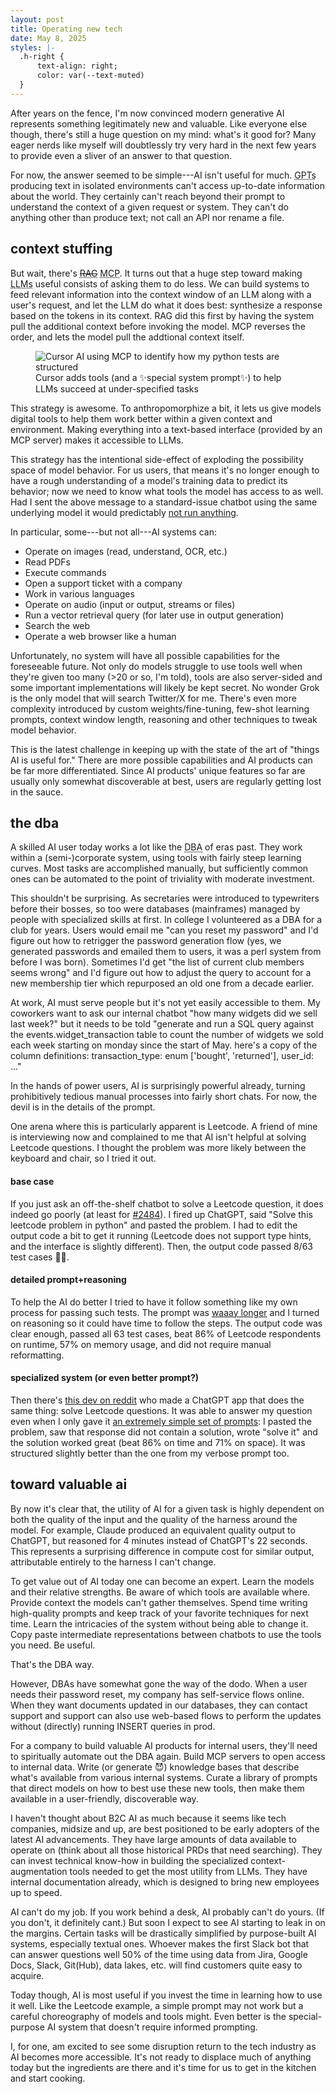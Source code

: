 ```yaml
---
layout: post
title: Operating new tech
date: May 8, 2025
styles: |-
  .h-right {
      text-align: right;
      color: var(--text-muted)
  }
---
```

After years on the fence, I'm now convinced modern generative AI represents something legitimately new and valuable. Like everyone else though, there's still a huge question on my mind: what's it good for? Many eager nerds like myself will doubtlessly try very hard in the next few years to provide even a sliver of an answer to that question.

For now, the answer seemed to be simple---AI isn't useful for much. <abbr title="Generative pre-trained transformers">GPTs</abbr> producing text in isolated environments can't access up-to-date information about the world. They certainly can't reach beyond their prompt to understand the context of a given request or system. They can't do anything other than produce text; not call an API nor rename a file.

## context stuffing

But wait, there's ~~<abbr title="retrieval augmented generation">RAG</abbr>~~ <abbr title="model context protocol">MCP</abbr>. It turns out that a huge step toward making <abbr title="large language models">LLMs</abbr> useful consists of asking them to do less. We can build systems to feed relevant information into the context window of an LLM along with a user's request, and let the LLM do what it does best: synthesize a response based on the tokens in its context. RAG did this first by having the system pull the additional context before invoking the model. MCP reverses the order, and lets the model pull the addtional context itself.
<figure>
<img src="{{site.url}}/blog/operating-new-tech/cursor.png" alt="Cursor AI using MCP to identify how my python tests are structured" />
<figcaption>Cursor adds tools (and a ✨special system prompt✨) to help LLMs succeed at under-specified tasks</figcaption>
</figure>

This strategy is awesome. To anthropomorphize a bit, it lets us give models digital tools to help them work better within a given context and environment. Making everything into a text-based interface (provided by an MCP server) makes it accessible to LLMs.

This strategy has the intentional side-effect of exploding the possibility space of model behavior. For us users, that means it's no longer enough to have a rough understanding of a model's training data to predict its behavior; now we need to know what tools the model has access to as well. Had I sent the above message to a standard-issue chatbot using the same underlying model it would predictably [not run anything](https://claude.ai/share/91e37994-8241-4ae2-ad88-6e8f4dcfd7eb).

In particular, some---but not all---AI systems can:

* Operate on images (read, understand, OCR, etc.)
* Read PDFs
* Execute commands
* Open a support ticket with a company
* Work in various languages
* Operate on audio (input or output, streams or files)
* Run a vector retrieval query (for later use in output generation)
* Search the web
* Operate a web browser like a human

Unfortunately, no system will have all possible capabilities for the foreseeable future. Not only do models struggle to use tools well when they're given too many (>20 or so, I'm told), tools are also server-sided and some important implementations will likely be kept secret. No wonder Grok is the only model that will search Twitter/X for me. There's even more complexity introduced by custom weights/fine-tuning, few-shot learning prompts, context window length, reasoning and other techniques to tweak model behavior.

This is the latest challenge in keeping up with the state of the art of "things AI is useful for." There are more possible capabilities and AI products can be far more differentiated. Since AI products' unique features so far are usually only somewhat discoverable at best, users are regularly getting lost in the sauce.

## the dba

A skilled AI user today works a lot like the <abbr title="database administrator">DBA</abbr> of eras past. They work within a (semi-)corporate system, using tools with fairly steep learning curves. Most tasks are accomplished manually, but sufficiently common ones can be automated to the point of triviality with moderate investment.

This shouldn't be surprising. As secretaries were introduced to typewriters before their bosses, so too were databases (mainframes) managed by people with specialized skills at first. In college I volunteered as a DBA for a club for years. Users would email me "can you reset my password" and I'd figure out how to retrigger the password generation flow (yes, we generated passwords and emailed them to users, it was a perl system from before I was born). Sometimes I'd get "the list of current club members seems wrong" and I'd figure out how to adjust the query to account for a new membership tier which repurposed an old one from a decade earlier.

At work, AI must serve people but it's not yet easily accessible to them. My coworkers want to ask our internal chatbot "how many widgets did we sell last week?" but it needs to be told "generate and run a SQL query against the events.widget_transaction table to count the number of widgets we sold each week starting on monday since the start of May. here's a copy of the column definitions: transaction_type: enum ['bought', 'returned'], user_id: ..."

In the hands of power users, AI is surprisingly powerful already, turning prohibitively tedious manual processes into fairly short chats. For now, the devil is in the details of the prompt.

One arena where this is particularly apparent is Leetcode. A friend of mine is interviewing now and complained to me that AI isn't helpful at solving Leetcode questions. I thought the problem was more likely between the keyboard and chair, so I tried it out.

<h4 class="h-right">base case</h4>

If you just ask an off-the-shelf chatbot to solve a Leetcode question, it does indeed go poorly (at least for [#2484](https://leetcode.com/problems/count-palindromic-subsequences/description/)). I fired up ChatGPT, said "Solve this leetcode problem in python" and pasted the problem. I had to edit the output code a bit to get it running (Leetcode does not support type hints, and the interface is slightly different). Then, the output code passed 8/63 test cases 🤷‍♀️.

<h4 class="h-right">detailed prompt+reasoning</h4>

To help the AI do better I tried to have it follow something like my own process for passing such tests. The prompt was [waaay longer](https://chatgpt.com/share/681d5238-13e0-8000-851a-1df67284dff1) and I turned on reasoning so it could have time to follow the steps. The output code was clear enough, passed all 63 test cases, beat 86% of Leetcode respondents on runtime, 57% on memory usage, and did not require manual reformatting.

<h4 class="h-right">specialized system (or even better prompt?)</h4>

Then there's [this dev on reddit](https://www.reddit.com/r/leetcode/comments/194fpfo/i_made_a_gpt_to_help_you_study_leetcode/) who made a ChatGPT app that does the same thing: solve Leetcode questions. It was able to answer my question even when I only gave it [an extremely simple set of prompts](https://chatgpt.com/share/681d542d-d338-8000-bf69-679365454cb7): I pasted the problem, saw that response did not contain a solution, wrote "solve it" and the solution worked great (beat 86% on time and 71% on space). It was structured slightly better than the one from my verbose prompt too.

## toward valuable ai

By now it's clear that, the utility of AI for a given task is highly dependent on both the quality of the input and the quality of the harness around the model. For example, Claude produced an equivalent quality output to ChatGPT, but reasoned for 4 minutes instead of ChatGPT's 22 seconds. This represents a surprising difference in compute cost for similar output, attributable entirely to the harness I can't change.

To get value out of AI today one can become an expert. Learn the models and their relative strengths. Be aware of which tools are available where. Provide context the models can't gather themselves. Spend time writing high-quality prompts and keep track of your favorite techniques for next time. Learn the intricacies of the system without being able to change it. Copy paste intermediate representations between chatbots to use the tools you need. Be useful.

That's the DBA way.

However, DBAs have somewhat gone the way of the dodo. When a user needs their password reset, my company has self-service flows online. When they want documents updated in our databases, they can contact support and support can also use web-based flows to perform the updates without (directly) running INSERT queries in prod.

For a company to build valuable AI products for internal users, they'll need to spiritually automate out the DBA again. Build MCP servers to open access to internal data. Write (or generate 😈) knowledge bases that describe what's available from various internal systems. Curate a library of prompts that direct models on how to best use these new tools, then make them available in a user-friendly, discoverable way.

I haven't thought about B2C AI as much because it seems like tech companies, midsize and up, are best positioned to be early adopters of the latest AI advancements. They have large amounts of data available to operate on (think about all those historical PRDs that need searching). They can invest technical know-how in building the specialized context-augmentation tools needed to get the most utility from LLMs. They have internal documentation already, which is designed to bring new employees up to speed.

AI can't do my job. If you work behind a desk, AI probably can't do yours. (If you don't, it definitely cant.) But soon I expect to see AI starting to leak in on the margins. Certain tasks will be drastically simplified by purpose-built AI systems, especially textual ones. Whoever makes the first Slack bot that can answer questions well 50% of the time using data from Jira, Google Docs, Slack, Git(Hub), data lakes, etc. will find customers quite easy to acquire.

Today though, AI is most useful if you invest the time in learning how to use it well. Like the Leetcode example, a simple prompt may not work but a careful choreography of models and tools might. Even better is the special-purpose AI system that doesn't require informed prompting.

I, for one, am excited to see some disruption return to the tech industry as AI becomes more accessible. It's not ready to displace much of anything today but the ingredients are there and it's time for us to get in the kitchen and start cooking.